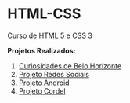 # HTML-CSS
 Curso de HTML 5 e CSS 3

 <strong>Projetos Realizados: </strong>

<ol>
<li><a href="https://diegomarques20.github.io/HTML-CSS/Exercicios/Projetos%20Curiosidades%20de%20Belo%20Horizonte/"target="_blank">  Curiosidades de Belo Horizonte</a></li>
<li><a href="https://diegomarques20.github.io/projeto-redes-sociais/"target="_blank">  Projeto Redes Sociais</a></li>
<li><a href="https://diegomarques20.github.io/projeto-site-android/"target="_blank" > Projeto Android</a></li>
<li><a href="https://diegomarques20.github.io/Projeto-Cordel/"target="_blank">  Projeto Cordel</a></li>

</ol>
